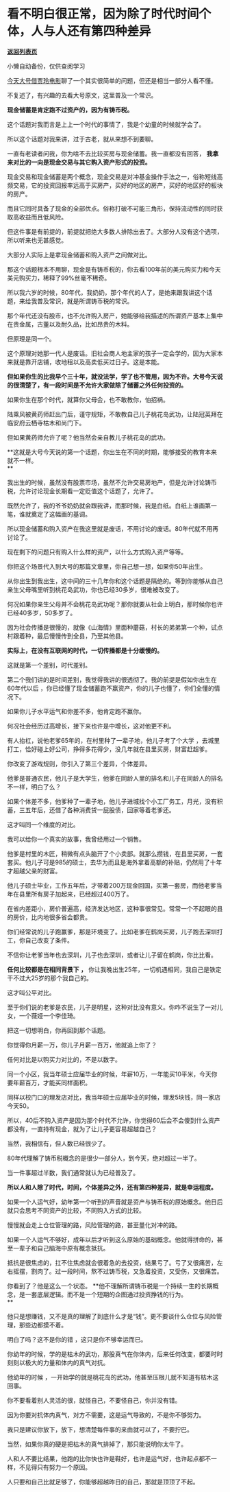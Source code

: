 # 看不明白很正常，因为除了时代时间个体，人与人还有第四种差异

[**返回列表页**](/gzh/记忆承载3)

小懒自动备份，仅供查阅学习

[今天大号借贾玲电影](http://mp.weixin.qq.com/s?__biz=MzU0MjYwNDU2Mw==&mid=2247496399&idx=1&sn=e56a3003623772f8cde261b5a8e53fec&chksm=fb1a9eb3cc6d17a51e07b7351efcd0a109ee4cf73d2966896c41355357d565e04a12513cf519&scene=21#wechat_redirect)聊了一个其实很简单的问题，但还是相当一部分人看不懂。  

  

不复述了，有兴趣的去看大号原文，这里普及一个常识。

  

 **现金储蓄是肯定跑不过资产的，因为有铸币税。**

  

这个话题对我而言是上上一个时代的事情了，我是个幼童的时候就学会了。

  

所以这个话题对我来讲，过于古老，就从来想不到要聊。  

  

一直有老读者问我，你为啥不去比较买房与现金储蓄。我一直都没有回答， **我拿来对比的一向是现金交易与其它购入资产形式的投资。**

  

现金交易和现金储蓄是两个概念，现金交易是对冲基金操作手法之一，俗称短线高频交易，它的投资回报率远高于买房产，买好的地区的房产，买好的地区好的板块的房产。  

  

而且它同时具备了现金的全部优点。俗称打破不可能三角形，保持流动性的同时获取高收益而且低风险。  

  

但这件事是有前提的，前提就把绝大多数人排除出去了。大部分人没有这个选项，所以听来也无甚感觉。  

  

大部分人实际上是拿现金储蓄和购入资产之间做对比。  

  

那这个话题根本不用聊，现金是有铸币税的，你去看100年前的美元购买力和今天美元购买力，稀释了99%丝毫不稀奇。  

  

所以我六岁的时候，80年代，我奶奶，那个年代的人了，是她来跟我讲这个话题，来给我普及常识，就是所谓铸币税的常识。

  

那个年代还没有股市，也不允许购入房产，她能够给我描述的所谓资产基本上集中在贵金属，古董以及耐久品，比如昂贵的木料。  

  

但原理是同一个。

  

这个原理对她那一代人是废话。旧社会商人地主家的孩子一定会学的，因为大家本来就是靠开店铺，收地租以及高卖低买过日子。这是本能。

  

 **但如果你生的比我早个三十年，就没法学，学了也不管用，因为不许。大号今天说的很清楚了，有一段时间是不允许大家做除了储蓄之外任何投资的。**

  

如果你生在那个时代，就算你父母会，也不敢教你，怕招祸。

  

陆乘风被黄药师赶出门后，谨守规矩，不敢教自己儿子桃花岛武功，让陆冠英拜在临安府云栖寺枯木和尚门下。

  

但如果黄药师允许了呢？他当然会亲自教儿子桃花岛的武功。

  

 **这就是大号今天说的第一个话题，你出生在不同的时期，能够接受的教育本来就不一样。  
**

  

我出生的时候，虽然没有股票市场，虽然不允许交易房地产，但是允许讨论铸币税，允许讨论现金长期看一定贬值这个话题了，允许了。  

  

既然允许了，我的爷爷奶奶就会跟我讲，而那时候，我是白纸。白纸上谁画第一笔，谁就奠定了这幅画的基调。  

  

所以现金储蓄和购入资产在我这里就是废话，不用讨论的废话。80年代就不用再讨论了。

  

现在剩下的问题只有购入什么样的资产，以什么方式购入资产等等。

  

你把这个场景代入到大号的那篇文章里，你自己想一想，如果你50年出生。

  

从你出生到我出生，这中间的三十几年你和这个话题是隔绝的。等到你能够从自己亲生父母嘴里听到桃花岛武功，你也已经30多岁，很难被改变了。

  

何况如果你亲生父母并不会桃花岛武功呢？那你就要从社会上明白，那时候你也许已经40多岁，50多岁了。  

  

因为社会传播是很慢的，就像《山海情》里面种蘑菇，村长的弟弟第一个种，试点村跟着种，最后慢慢传到全县，乃至其他县。

  

 **实际上，在没有互联网的时代，一切传播都是十分缓慢的。**

  

这就是第一个差别，时代差别。

  

第二个我们讲的是时间差别，我觉得我讲的很透彻了。我的前提是假如你出生在60年代以后 ，你已经懂了现金储蓄跑不赢资产，你的儿子也懂了，你们全懂的情况下。  

  

如果你儿子水平运气和你差不多，他肯定跑不赢你。

  

何况社会经历过高增长，接下来也许是中增长，这对他更不利。

  

有人抬杠，说他老爹65年的，在村里种了一辈子地，他儿子考了个大学 ，去城里打工，恰好碰上好公司，挣得多花得少，没几年就在县里买房，财富赶超爹。  

  

你改变了游戏规则，你引入了第三个差异，个体差异。

  

他爹是普通农民，他儿子是大学生，他爹在同龄人里的排名和儿子在同龄人的排名不一样，明白了么？  

  

如果个体差不多，他爹种了一辈子地，他儿子进城找个小工厂务工，月光，没有积蓄，三五年后，还借了各种消费贷一屁股债，回家等着老爹还。

  

这才叫同一个维度的对比。

  

我可以给你一个真实的故事，我曾经用过一个销售。  

  

他爹是村里的木匠，稍微有点头脑开了个小卖部。就那么攒钱，在县里买房，一套套买。他儿子可是985的硕士，去华为而且是海外拿着高额的补贴，仍然用了十年才超越父亲的财富。  

  

他儿子硕士毕业，工作五年后，才带着200万现金回国，买第一套房，而他老爹当年在县里所有房子加起来，已经超过400万了。

  

在省内差距小，房价普遍高，经济发达地区，这种事很常见。常常一个不起眼的县的房价，比内地很多省会都贵。

  

你们经常说的儿子跑赢爹，那是环境变了。比如老爹在鹤岗买房，儿子跑去深圳打工，你自己改变了条件。

  

不信你让老爹当年也去深圳，儿子也去深圳，或者让儿子留在鹤岗，你比比看。

  

 **任何比较都是在相同背景下** **，** 你让我晚出生25年，一切机遇相同，我自己是铁定干不过大25岁的那个我自己的。

  

这才叫公平对比。  

  

至于你们说的老爹是农民，儿子是明星，这种对比没有意义。你咋不说生了一对儿女，一个薇娅一个李佳琦。

  

把这一切想明白，你再回到那个话题。  

  

你觉得你月薪一万，你儿子月薪一百万，他就追上你了？  

  

任何对比是以购买力对比的，不是以数字。

  

同一个小区，我当年硕士应届毕业的时候，年薪10万，一年能买10平米，今天你要年薪百万，才能买同样面积。  

  

同样以校门口的理发店对比，我当年硕士应届毕业的时候，理发5块钱，同一家店今天50。

  

所以，40后不购入资产是因为那个时代不允许，你觉得60后会不会傻到什么资产都没有，一直持有现金，就为了让儿子更容易超越自己？  

  

当然，我相信有，但人数已经很少了。

  

80年代理解了铸币税概念的是很少一部分人，到今天，绝对超过一半了。  

  

当一件事超过半数，我们通常就认为已经普及了。  

  

 **所以人和人除了时代，时间，个体差异之外，还有第四种差异，就是幸运程度。**

  

如果一个人运气好，幼年第一个听到的声音就是资产与铸币税的原始概念。他日后就只会思考不同资产的比较，不同购入方式的比较。  

  

慢慢就会走上仓位管理的路，风险管理的路，甚至量化对冲的路。

  

如果一个人运气不够好，成年以后才听到这么原始的基础概念。他就得拼命的，甚至一辈子和自己脑海中原有概念抵抗。

  

抵抗是很焦虑的，扛不住焦虑就会很着急的去投资，结果亏了。亏了又很痛苦，左右摇摆，割肉了。过一段时间，熬不过铸币税，又急着投资，又受伤，又很痛苦。

  

你看到了？他是这么一个状态。 **他不理解所谓铸币税是一个持续一生的长期概念，是一套底层逻辑。而不是一个短期的企图通过投资挣钱的行为。  
**

  

他只是想赚钱，又不是真的理解了到底什么才是“钱”。更不要谈什么仓位与风险管理，那些边都摸不着。  

  

明白了吗？这不是你的错 ，这只是你不够幸运而已。  

  

你幼年的时候，学的是枯木的武功，那股真气在你体内，后来任何改变，都要时时刻刻以极大的力量和体内的真气对抗。

  

他幼年的时候 ，一开始学的就是桃花岛的武功，他甚至压根儿就不知道有枯木这回事。  

  

你不要看着别人灵活的很，就怪自己，不要怪自己，你并没有错。  

  

因为你要对抗体内真气，对方不需要，这是运气导致的，不是你不够努力。  

  

我只是建议你放下，放下，想清楚每件事的来由就可以了，不要拧巴。  

  

当然，如果你真的硬是把枯木的真气排掉了，那只能说明你太牛了。

  

人和人不要比结果，他跑的比你快也许是鞋好，也许是运气好，也许起点都不一样，不见得只有努力一个原因。  

  

人只要和自己比就足够了，你能够超越昨日的自己，那就是顶顶了不起。

